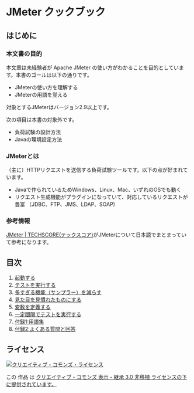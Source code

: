 # JMeter クックブック

## はじめに

### 本文書の目的

本文章は未経験者が Apache JMeter の使い方がわかることを目的としています。本書のゴールは以下の通りです。

- JMeterの使い方を理解する
- JMeterの用語を覚える

対象とするJMeterはバージョン2.9以上です。

次の項目は本書の対象外です。

- 負荷試験の設計方法
- Javaの環境設定方法

### JMeterとは
（主に）HTTPリクエストを送信する負荷試験ツールです。以下の点が好まれています。

+ Javaで作られているためWindows、Linux、Mac、いずれのOSでも動く
+ リクエスト生成機能がプラグインになっていて、対応しているリクエストが豊富
（JDBC、FTP、JMS、LDAP、SOAP)

### 参考情報
[JMeter | TECHSCORE(テックスコア)](http://www.techscore.com/tech/Java/ApacheJakarta/JMeter/index/)がJMeterについて日本語でまとまっていて参考になります。


## 目次

1. [起動する](1.start.md "起動する")
1. [テストを実行する](2.run.md "テストを実行する")
1. [多すぎる機能（サンプラー）を減らす](3.shrink.md "多すぎる機能（サンプラー）を減らす")
1. [見た目を見慣れたものにする](4.view.md "見た目を見慣れたものにする")
1. [変数を定義する](5.variable.md "変数を定義する")
1. [一定間隔でテストを実行する](6.beat.md "一定間隔でテストを実行する")
1. [付録1:用語集](Appendix-1.term.md "付録1:用語集")
1. [付録2:よくある質問と回答](Appendix-2.faq.md "付録2:よくある質問と回答")

## ライセンス
<a rel="license" href="http://creativecommons.org/licenses/by-sa/3.0/deed.ja"><img alt="クリエイティブ・コモンズ・ライセンス" style="border-width:0" src="http://i.creativecommons.org/l/by-sa/3.0/88x31.png" /></a>

この 作品 は <a rel="license" href="http://creativecommons.org/licenses/by-sa/3.0/deed.ja">クリエイティブ・コモンズ 表示 - 継承 3.0 非移植 ライセンスの下に提供されています。</a>
